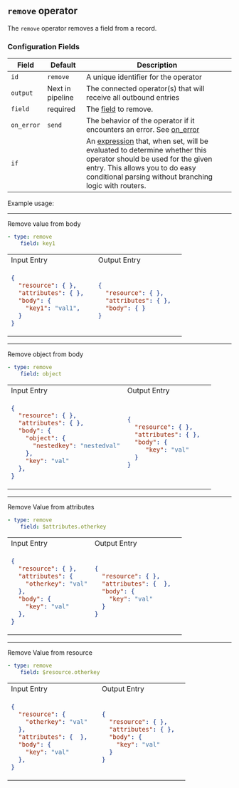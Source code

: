 ## `remove` operator

The `remove` operator removes a field from a record.

### Configuration Fields

| Field      | Default          | Description                                                                                                                                                                                                                              |
| ---        | ---              | ---                                                                                                                                                                                                                                      |
| `id`       | `remove`    | A unique identifier for the operator                                                                                                                                                                                                     |
| `output`   | Next in pipeline | The connected operator(s) that will receive all outbound entries                                                                                                                                                                         |
| `field`      | required       | The [field](/docs/types/field.md) to remove.
| `on_error` | `send`           | The behavior of the operator if it encounters an error. See [on_error](/docs/types/on_error.md)                                                                                                                                          |
| `if`       |                  | An [expression](/docs/types/expression.md) that, when set, will be evaluated to determine whether this operator should be used for the given entry. This allows you to do easy conditional parsing without branching logic with routers. |

Example usage:

<hr>

Remove value from body
```yaml
- type: remove 
    field: key1
```

<table>
<tr><td> Input Entry </td> <td> Output Entry </td></tr>
<tr>
<td>

```json
{
  "resource": { },
  "attributes": { },  
  "body": {
    "key1": "val1",
  }
}
```

</td>
<td>

```json
{
  "resource": { },
  "attributes": { },  
  "body": { }
}
```

</td>
</tr>
</table>

<hr>

Remove object from body
```yaml
- type: remove 
    field: object
```

<table>
<tr><td> Input Entry </td> <td> Output Entry </td></tr>
<tr>
<td>

```json
{
  "resource": { },
  "attributes": { },  
  "body": {
    "object": {
      "nestedkey": "nestedval"
    },
    "key": "val"
  },
}
```

</td>
<td>

```json
{
  "resource": { },
  "attributes": { },  
  "body": { 
     "key": "val"
  }
}
```

</td>
</tr>
</table>

<hr>

Remove Value from attributes
```yaml
- type: remove 
    field: $attributes.otherkey
```

<table>
<tr><td> Input Entry </td> <td> Output Entry </td></tr>
<tr>
<td>

```json
{
  "resource": { },
  "attributes": { 
    "otherkey": "val"
  },  
  "body": {
    "key": "val"
  },
}
```

</td>
<td>

```json
{
  "resource": { },
  "attributes": {  },  
  "body": { 
    "key": "val"
  }
}
```

</td>
</tr>
</table>

<hr>

Remove Value from resource
```yaml
- type: remove 
    field: $resource.otherkey
```

<table>
<tr><td> Input Entry </td> <td> Output Entry </td></tr>
<tr>
<td>

```json
{
  "resource": { 
    "otherkey": "val"
  },
  "attributes": {  },  
  "body": {
    "key": "val"
  },
}
```

</td>
<td>

```json
{
  "resource": { },
  "attributes": { },  
  "body": { 
    "key": "val"
  }
}
```

</td>
</tr>
</table>